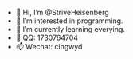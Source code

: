 - 👋 Hi, I’m @StriveHeisenberg
- 👀 I’m interested in programming.
- 🌱 I’m currently learning everying.
- 💞️ QQ: 1730764704
- 📫 Wechat: cingwyd

<!---
StriveHeisenberg/StriveHeisenberg is a ✨ special ✨ repository because its `README.md` (this file) appears on your GitHub profile.
You can click the Preview link to take a look at your changes.
--->
